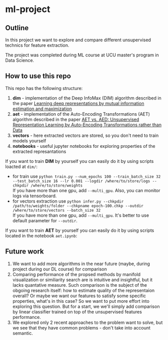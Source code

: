 # ml-project

## Outline

In this project we want to explore and compare different unsupervised technics for feature extraction. 

The project was completed during ML course at UCU master's program in Data Science.

## How to use this repo 

This repo has the following structure:
 1. **dim** - implementation of the Deep InfoMax (DIM) algorithm described in the paper [Learning deep representations by mutual information estimation and maximization](https://arxiv.org/abs/1808.06670)
 2. **aet** - implementation of the Auto-Encoding Transformations (AET) algorithm described in the paper [AET vs. AED: Unsupervised Representation Learning by Auto-Encoding Transformations rather than Data](https://arxiv.org/pdf/1901.04596.pdf)
 3. **vectors** - here extracted vectors are stored, so you don't need to train models yourself
 4. **notebooks** - useful jupyter notebooks for exploring properties of the extracted represantations
 
 If you want to train **DIM** by yourself you can easily do it by using scripts loacted at `dim/`:
  * for train use ```python train.py --num_epochs 100 --train_batch_size 32 --test_batch_size 16 --lr 0.001 --logdir /where/to/store/logs --chkpdir /where/to/store/weights```  
  If you have more than one gpu, add `--multi_gpu`. Also, you can monitor logs via tensorboard.
  * for vectors extraction use ```python infer.py --chkpdir /path/to/weights/folder --chkpname epoch-100.chkp --outdir /where/to/store/vectors --batch_size 32```  
  If you have more than one gpu, add `--multi_gpu`. It's better to use default parameter for ```--outdir```.
  
  If you want to train **AET** by yourself you can easily do it by using scripts located in the notebook `aet.ipynb`:
  
## Future work
1. We want to add more algorithms in the near future (maybe, during project during our DL course) for comparison
2. Comparing performance of the propsed methods by manifold visualization or similiarity search are is intuitive and insightful, but it lacks quantative measure. Such comparison is the subject of the obgoing research itself: how to estimate quality of the representaion overall? Or maybe we want our features to satisfy some specific properties, what's in this case? So we want to put more effort into exploring this question. But for a start, we we'll simply add comparison by linear classifier trained on top of the unsupervised features performance.
3. We explored only 2 recent approaches to the problem want to solve, but we see that they have common problems - don't take into account semantic.
